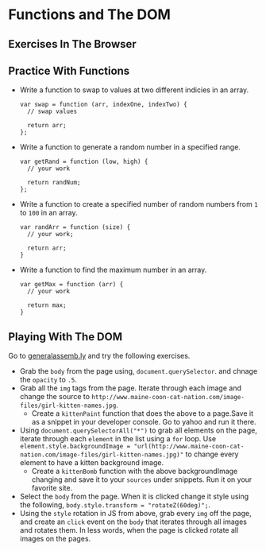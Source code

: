 # Functions and The DOM
## Exercises In The Browser


## Practice With Functions

* Write a function to swap to values at two different indicies in an array.

  ```
  var swap = function (arr, indexOne, indexTwo) {
    // swap values 

    return arr;
  };
  ```

* Write a function to generate a random number in a specified range.

  ```
  var getRand = function (low, high) {
    // your work

    return randNum;
  };
  ```

* Write a function to create a specified number of random numbers from `1` to `100` in an array.

  ```
  var randArr = function (size) {
    // your work;

    return arr; 
  }
  ```

* Write a function to find the maximum number in an array.

  ```
  var getMax = function (arr) {
    // your work
    
    return max;
  }

  ```



## Playing With The DOM

Go to [generalassemb.ly](https://generalassemb.ly) and try the following exercises.

* Grab the `body` from the page using, `document.querySelector`. and chnage the `opacity` to `.5`.
* Grab all the `img` tags from the page. Iterate through each image and change the source to `http://www.maine-coon-cat-nation.com/image-files/girl-kitten-names.jpg`.
  * Create a `kittenPaint` function that does the above to a page.Save it as a snippet in your developer console. Go to yahoo and run it there.
* Using `document.querySelectorAll("*")` to grab all elements on the page, iterate through each `element` in the list using a `for` loop. Use `element.style.backgroundImage = "url(http://www.maine-coon-cat-nation.com/image-files/girl-kitten-names.jpg)"` to change every element to have a kitten background image.
  * Create a `kittenBomb` function with the above backgroundImage changing and save it to your `sources` under snippets. Run it on your favorite site.
* Select the `body` from the page. When it is clicked change it style using the following, `body.style.transform = "rotateZ(60deg)";`.
* Using the `style` rotation in JS from above, grab every `img` off the page, and create an `click` event on the `body` that iterates through all images and rotates them. In less words, when the page is clicked rotate all images on the pages.









































